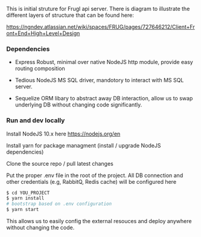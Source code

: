 This is initial struture for Frugl api server. There is diagram to illustrate the different layers of structure that can be found here:

https://ngndev.atlassian.net/wiki/spaces/FRUG/pages/727646212/Client+Front+End+High+Level+Design

### Dependencies

- Express
  Robust, minimal over native NodeJS http module, provide easy routing composition

- Tedious
  NodeJS MS SQL driver, mandotory to interact with MS SQL server.

- Sequelize
  ORM libary to abstract away DB interaction, allow us to swap underlying DB without changing code significantly.

### Run and dev locally

Install NodeJS 10.x here https://nodejs.org/en

Install yarn for package managment (install / upgrade NodeJS dependencies)

Clone the source repo / pull latest changes

Put the proper .env file in the root of the project. All DB connection and other credentials (e.g, RabbitQ, Redis cache) will be configured here

```sh
$ cd YOU_PROJECT
$ yarn install
# bootstrap based on .env configuration
$ yarn start
```
This allows us to easily config the external resouces and deploy anywhere without changing the code.
